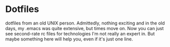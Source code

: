 # Dotfiles

dotfiles from an old UNIX person. Admittedly, nothing exciting and in the old days,
my .emacs was quite extensive, but times move on. Now you can just see second-rate
rc files for technologies I'm not really an expert in. But maybe something here
will help you, even if it's just one line.
